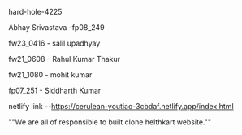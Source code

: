 hard-hole-4225

Abhay Srivastava -fp08_249

fw23_0416 - salil upadhyay

fw21_0608 - Rahul Kumar Thakur

fw21_1080 - mohit kumar

fp07_251 - Siddharth Kumar

netlify link --https://cerulean-youtiao-3cbdaf.netlify.app/index.html

""We are all of responsible to built clone helthkart website.""
